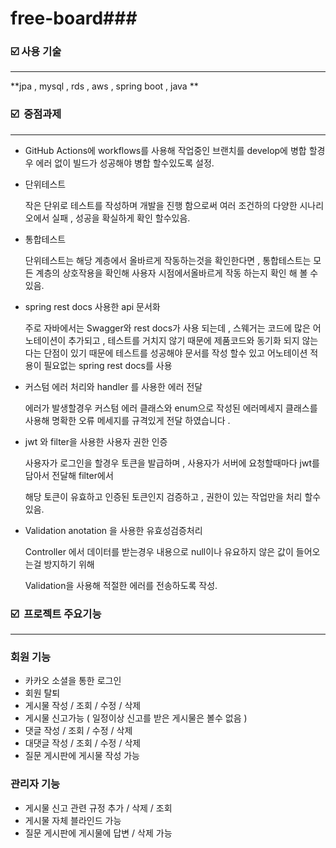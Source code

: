 # free-board### 

### ☑️ 사용 기술

---

**jpa , mysql , rds , aws ,  spring boot , java **

### ☑️   중점과제

---
- GitHub Actions에 workflows를 사용해 작업중인 브랜치를 develop에 병합 할경우 에러 없이 빌드가 성공해야 병합 할수있도록 설정.

- 단위테스트
    
    작은 단위로 테스트를 작성하며 개발을 진행 함으로써 여러 조건하의 다양한 시나리오에서 실패 , 성공을 확실하게 확인 할수있음.
    
- 통합테스트
    
    단위테스트는 해당 계층에서 올바르게 작동하는것을 확인한다면 , 통합테스트는 모든 계층의 상호작용을 확인해 사용자 시점에서올바르게 작동 하는지 확인 해 볼 수있음.
    
- spring rest docs 사용한 api 문서화
    
    주로 자바에서는 Swagger와 rest docs가 사용 되는데 , 스웨거는 코드에 많은 어노테이션이 추가되고 , 테스트를 거치지 않기 때문에 제품코드와 동기화 되지 않는 다는 단점이 있기 때문에 테스트를 성공해야 문서를 작성 할수 있고 어노테이션 적용이 필요없는 spring rest docs를 사용
    
- 커스텀 에러 처리와 handler 를 사용한 에러 전달
    
     에러가 발생할경우 커스텀 에러 클래스와 enum으로 작성된 에러메세지 클래스를 사용해 명확한 오류 메세지를 규격있게 전달 하였습니다 .
    
- jwt 와 filter을 사용한 사용자 권한 인증
    
    사용자가 로그인을 할경우 토큰을 발급하며 , 사용자가 서버에 요청할때마다 jwt를 담아서 전달해 filter에서 
    
    해당 토큰이 유효하고 인증된 토큰인지 검증하고 , 권한이 있는 작업만을 처리 할수 있음.
    
- Validation anotation 을 사용한 유효성검증처리
    
    Controller 에서 데이터를 받는경우 내용으로 null이나 유요하지 않은 값이 들어오는걸 방지하기 위해
    
    Validation을 사용해 적절한 에러를 전송하도록 작성.
    

### ☑️   프로젝트 주요기능

---

### 회원 기능

- 카카오 소셜을 통한 로그인
- 회원 탈퇴
- 게시물 작성 / 조회 / 수정 / 삭제
- 게시물 신고가능 ( 일정이상 신고를 받은 게시물은 볼수 없음 )
- 댓글 작성 / 조회 / 수정 / 삭제
- 대댓글 작성 / 조회 / 수정 / 삭제
- 질문 게시판에 게시물 작성 가능

### 관리자 기능

- 게시물 신고 관련 규정 추가 / 삭제 / 조회
- 게시물 자체 블라인드 가능
- 질문 게시판에 게시물에 답변 / 삭제 가능
